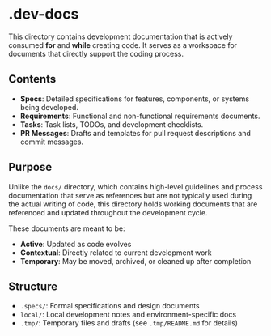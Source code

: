 # .dev-docs

This directory contains development documentation that is actively consumed **for** and **while** creating code. It serves as a workspace for documents that directly support the coding process.

## Contents

- **Specs**: Detailed specifications for features, components, or systems being developed.
- **Requirements**: Functional and non-functional requirements documents.
- **Tasks**: Task lists, TODOs, and development checklists.
- **PR Messages**: Drafts and templates for pull request descriptions and commit messages.

## Purpose

Unlike the `docs/` directory, which contains high-level guidelines and process documentation that serve as references but are not typically used during the actual writing of code, this directory holds working documents that are referenced and updated throughout the development cycle.

These documents are meant to be:

- **Active**: Updated as code evolves
- **Contextual**: Directly related to current development work
- **Temporary**: May be moved, archived, or cleaned up after completion

## Structure

- `.specs/`: Formal specifications and design documents
- `local/`: Local development notes and environment-specific docs
- `.tmp/`: Temporary files and drafts (see `.tmp/README.md` for details)

